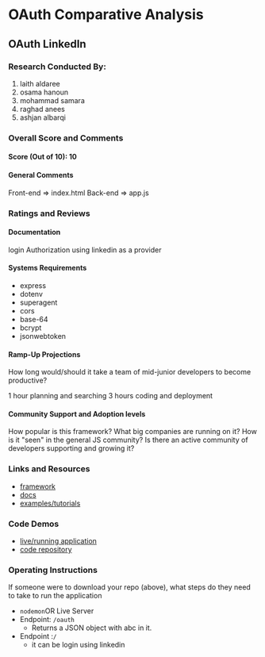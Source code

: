 # OAuth Comparative Analysis

## OAuth LinkedIn

### Research Conducted By: 
1. laith aldaree 
2. osama hanoun
3. mohammad samara 
4. raghad  anees
5. ashjan albarqi

### Overall Score and Comments
#### Score (Out of 10): 10
#### General Comments
Front-end => index.html
Back-end => app.js


### Ratings and Reviews
#### Documentation

login Authorization using linkedin as a provider 

#### Systems Requirements
- express
- dotenv 
- superagent
- cors
- base-64
- bcrypt
- jsonwebtoken

#### Ramp-Up Projections
How long would/should it take a team of mid-junior developers to become productive?

1 hour planning and searching
3 hours coding and deployment

#### Community Support and Adoption levels
How popular is this framework? What big companies are running on it? How is it "seen" in the general JS community?  Is there an active community of developers supporting and growing it?



### Links and Resources
* [framework](http://linkedin.com)
* [docs](https://docs.microsoft.com/en-us/linkedin/)
* [examples/tutorials](https://www.youtube.com/watch?time_continue=7&v=jYflkIo1R4A&feature=emb_logo)

### Code Demos
* [live/running application](https://linkedin-o-auth.herokuapp.com/)
* [code repository](https://github.com/laith-2020/oauth-server)

### Operating Instructions
If someone were to download your repo (above), what steps do they need to take to run the application
* `nodemon`OR Live Server 
* Endpoint: `/oauth`
  * Returns a JSON object with abc in it.
* Endpoint :`/`
  * it can be login using linkedin
